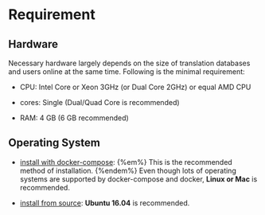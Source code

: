 # Requirement

## Hardware

Necessary hardware largely depends on the size of translation databases and users online at the same time. Following is the minimal requirement:

* CPU: Intel Core or Xeon 3GHz \(or Dual Core 2GHz\) or equal AMD CPU

* cores: Single \(Dual/Quad Core is recommended\)

* RAM: 4 GB \(6 GB recommended\)

## Operating System

- [install with docker-compose](install-with-docker-compose.md): {%em%} This is the recommended method of installation. {%endem%} Even though lots of operating systems are supported by docker-compose and docker, **Linux or Mac** is recommended.

- [install from source](install-from-source.md): **Ubuntu 16.04** is recommended.


